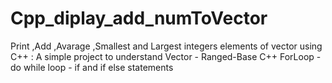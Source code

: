 # Cpp_diplay_add_numToVector
Print ,Add ,Avarage ,Smallest and Largest integers elements of vector using C++ : 
A simple project to understand Vector - Ranged-Base C++ ForLoop - do while loop - if and if else statements 
